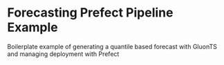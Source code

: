 # Forecasting Prefect Pipeline Example
Boilerplate example of generating a quantile based forecast with GluonTS and managing deployment with Prefect
